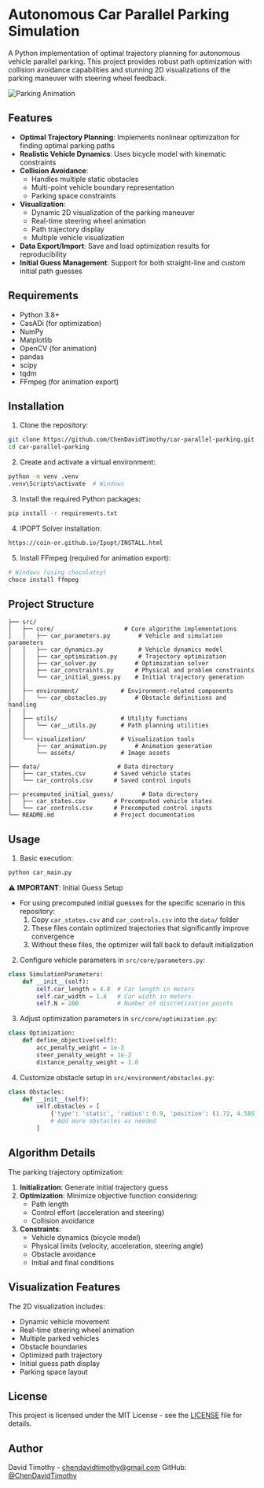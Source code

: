 # Autonomous Car Parallel Parking Simulation

A Python implementation of optimal trajectory planning for autonomous vehicle parallel parking. This project provides robust path optimization with collision avoidance capabilities and stunning 2D visualizations of the parking maneuver with steering wheel feedback.

![Parking Animation](data/animations/car_animation.gif)

## Features

- **Optimal Trajectory Planning**: Implements nonlinear optimization for finding optimal parking paths
- **Realistic Vehicle Dynamics**: Uses bicycle model with kinematic constraints
- **Collision Avoidance**: 
  - Handles multiple static obstacles
  - Multi-point vehicle boundary representation
  - Parking space constraints
- **Visualization**: 
  - Dynamic 2D visualization of the parking maneuver
  - Real-time steering wheel animation
  - Path trajectory display
  - Multiple vehicle visualization
- **Data Export/Import**: Save and load optimization results for reproducibility
- **Initial Guess Management**: Support for both straight-line and custom initial path guesses

## Requirements

- Python 3.8+
- CasADi (for optimization)
- NumPy
- Matplotlib
- OpenCV (for animation)
- pandas
- scipy
- tqdm
- FFmpeg (for animation export)

## Installation

1. Clone the repository:
```bash
git clone https://github.com/ChenDavidTimothy/car-parallel-parking.git
cd car-parallel-parking
```

2. Create and activate a virtual environment:
```bash
python -m venv .venv
.venv\Scripts\activate  # Windows
```

3. Install the required Python packages:
```bash
pip install -r requirements.txt
```

4. IPOPT Solver installation:
```bash
https://coin-or.github.io/Ipopt/INSTALL.html
```

5. Install FFmpeg (required for animation export):
```bash
# Windows (using chocolatey)
choco install ffmpeg
```

## Project Structure

```
├── src/
│   ├── core/                    # Core algorithm implementations
│   │   ├── car_parameters.py        # Vehicle and simulation parameters
│   │   ├── car_dynamics.py          # Vehicle dynamics model
│   │   ├── car_optimization.py      # Trajectory optimization
│   │   ├── car_solver.py           # Optimization solver
│   │   ├── car_constraints.py      # Physical and problem constraints
│   │   └── car_initial_guess.py    # Initial trajectory generation
│   │
│   ├── environment/            # Environment-related components
│   │   └── car_obstacles.py        # Obstacle definitions and handling
│   │
│   ├── utils/                  # Utility functions
│   │   └── car__utils.py       # Path planning utilities
│   │
│   └── visualization/          # Visualization tools
│       ├── car_animation.py        # Animation generation
│       └── assets/             # Image assets
│
├── data/                      # Data directory
│   ├── car_states.csv        # Saved vehicle states
│   └── car_controls.csv      # Saved control inputs
│
├── precomputed_initial_guess/        # Data directory
│   ├── car_states.csv        # Precomputed vehicle states
│   └── car_controls.csv      # Precomputed control inputs
└── README.md                 # Project documentation
```

## Usage

1. Basic execution:
```python
python car_main.py
```

⚠️ **IMPORTANT**: Initial Guess Setup
- For using precomputed initial guesses for the specific scenario in this repository:
  1. Copy `car_states.csv` and `car_controls.csv` into the `data/` folder
  2. These files contain optimized trajectories that significantly improve convergence
  3. Without these files, the optimizer will fall back to default initialization

2. Configure vehicle parameters in `src/core/parameters.py`:
```python
class SimulationParameters:
    def __init__(self):
        self.car_length = 4.8  # Car length in meters
        self.car_width = 1.8   # Car width in meters
        self.N = 200           # Number of discretization points
```

3. Adjust optimization parameters in `src/core/optimization.py`:
```python
class Optimization:
    def define_objective(self):
        acc_penalty_weight = 1e-2
        steer_penalty_weight = 1e-2
        distance_penalty_weight = 1.0
```

4. Customize obstacle setup in `src/environment/obstacles.py`:
```python
class Obstacles:
    def __init__(self):
        self.obstacles = [
            {'type': 'static', 'radius': 0.9, 'position': (1.72, 4.585)},
            # Add more obstacles as needed
        ]
```

## Algorithm Details

The parking trajectory optimization:

1. **Initialization**: Generate initial trajectory guess
2. **Optimization**: Minimize objective function considering:
   - Path length
   - Control effort (acceleration and steering)
   - Collision avoidance
3. **Constraints**:
   - Vehicle dynamics (bicycle model)
   - Physical limits (velocity, acceleration, steering angle)
   - Obstacle avoidance
   - Initial and final conditions

## Visualization Features

The 2D visualization includes:
- Dynamic vehicle movement
- Real-time steering wheel animation
- Multiple parked vehicles
- Obstacle boundaries
- Optimized path trajectory
- Initial guess path display
- Parking space layout

## License

This project is licensed under the MIT License - see the [LICENSE](LICENSE) file for details.

## Author

David Timothy - chendavidtimothy@gmail.com
GitHub: [@ChenDavidTimothy](https://github.com/ChenDavidTimothy)